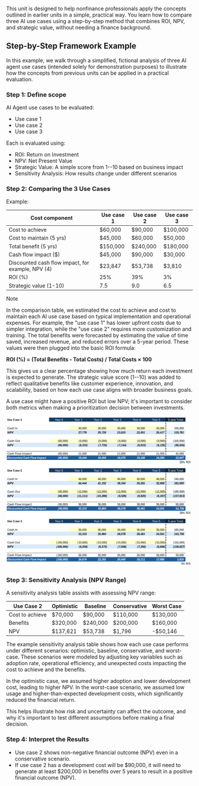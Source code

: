 This unit is designed to help nonfinance professionals apply the concepts outlined in earlier units in a simple, practical way. You learn how to compare three AI use cases using a step-by-step method that combines ROI, NPV, and strategic value, without needing a finance background.

## Step-by-Step Framework Example

In this example, we walk through a simplified, fictional analysis of three AI agent use cases (intended solely for demonstration purposes) to illustrate how the concepts from previous units can be applied in a practical evaluation.

### Step 1: Define scope

AI Agent use cases to be evaluated:

- Use case 1
- Use case 2
- Use case 3

Each is evaluated using:

- ROI: Return on Investment
- NPV: Net Present Value
- Strategic Value: A simple score from 1--10 based on business impact
- Sensitivity Analysis: How results change under different scenarios

### Step 2: Comparing the 3 Use Cases

Example:


|Cost component  |Use case 1  |Use case 2  |Use case 3  |
|---------|---------|---------|---------|
|Cost to achieve     |$60,000         |$90,000         |$100,000         |
|Cost to maintain (5 yrs)     |$45,000         |$60,000         |$50,000         |
|Total benefit (5 yrs)     |$150,000         |$240,000         |$180,000         |
|Cash flow impact ($)     |$45,000         |$90,000         |$30,000         |
|Discounted cash flow impact, for example, NPV (4)     |$23,847         |$53,738         |$3,810         |
|ROI (%)     |25%         |39%         |3%         |
|Strategic value (1-10)     |7.5         |9.0         |6.5         |

> [!NOTE]
> In the comparison table, we estimated the cost to achieve and cost to maintain each AI use case based on typical implementation and operational expenses. For example, the "use case 1" has lower upfront costs due to simpler integration, while the "use case 2" requires more
> customization and training. The total benefits were forecasted by estimating the value of time saved, increased revenue, and reduced errors over a 5-year period. These values were then plugged into the basic ROI formula:

**ROI (%) = (Total Benefits - Total Costs) / Total Costs × 100**

This gives us a clear percentage showing how much return each investment is expected to generate. The strategic value score (1--10) was added to reflect qualitative benefits like customer experience, innovation, and scalability, based on how each use case aligns with broader business
goals.

A use case might have a positive ROI but low NPV; it's important to consider both metrics when making a prioritization decision between investments.

[![A diagram showing calculations for use case examples.](../media/use-case-calculations.png)](../media/use-case-calculations-big.png#lightbox)

### Step 3: Sensitivity Analysis (NPV Range)

A sensitivity analysis table assists with assessing NPV range:

|  **Use Case 2**    |Optimistic     |Baseline       |Conservative   |Worst Case
|--------------|--------------|--------------|--------------|--------------|
|Cost to achieve      |$70,000       |$90,000       |$110,000      |$130,000|
|Benefits       |$320,000      |$240,000      |$200,000      |$160,000|
|NPV            |$137,621      |$53,738       |$1,796        |-$50,146|

The example sensitivity analysis table shows how each use case performs under different scenarios: optimistic, baseline, conservative, and worst-case. These scenarios were modeled by adjusting key variables such as adoption rate, operational efficiency, and unexpected costs impacting
the cost to achieve and the benefits.

In the optimistic case, we assumed higher adoption and lower development cost, leading to higher NPV. In the worst-case scenario, we assumed low usage and higher-than-expected development costs, which significantly reduced the financial return.

This helps illustrate how risk and uncertainty can affect the outcome, and why it's important to test different assumptions before making a final decision.

### Step 4: Interpret the Results

- Use case 2 shows non-negative financial outcome (NPV) even in a conservative scenario.
- If use case 2 has a development cost will be $90,000, it will need to generate at least $200,000 in benefits over 5 years to result in a positive financial outcome (NPV).
